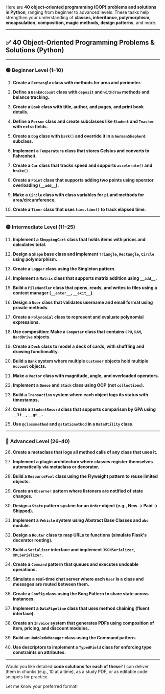 Here are **40 object-oriented programming (OOP) problems and solutions in Python**, ranging from beginner to advanced levels. These tasks help strengthen your understanding of **classes, inheritance, polymorphism, encapsulation, composition, magic methods, design patterns**, and more.

---

## ✅ 40 Object-Oriented Programming Problems & Solutions (Python)

---

### 🟢 **Beginner Level (1–10)**

1. **Create a `Rectangle` class with methods for area and perimeter.**

2. **Define a `BankAccount` class with `deposit` and `withdraw` methods and balance tracking.**

3. **Create a `Book` class with title, author, and pages, and print book details.**

4. **Define a `Person` class and create subclasses like `Student` and `Teacher` with extra fields.**

5. **Create a `Dog` class with `bark()` and override it in a `GermanShepherd` subclass.**

6. **Implement a `Temperature` class that stores Celsius and converts to Fahrenheit.**

7. **Create a `Car` class that tracks speed and supports `accelerate()` and `brake()`.**

8. **Create a `Point` class that supports adding two points using operator overloading (`__add__`).**

9. **Make a `Circle` class with class variables for `pi` and methods for area/circumference.**

10. **Create a `Timer` class that uses `time.time()` to track elapsed time.**

---

### 🟡 **Intermediate Level (11–25)**

11. **Implement a `ShoppingCart` class that holds items with prices and calculates total.**

12. **Design a `Shape` base class and implement `Triangle`, `Rectangle`, `Circle` using polymorphism.**

13. **Create a `Logger` class using the Singleton pattern.**

14. **Implement a `Matrix` class that supports matrix addition using `__add__`.**

15. **Build a `FileHandler` class that opens, reads, and writes to files using a context manager (`__enter__`, `__exit__`).**

16. **Design a `User` class that validates username and email format using private methods.**

17. **Create a `Polynomial` class to represent and evaluate polynomial expressions.**

18. **Use composition: Make a `Computer` class that contains `CPU`, `RAM`, `HardDrive` objects.**

19. **Create a `Deck` class to model a deck of cards, with shuffling and drawing functionality.**

20. **Build a `Bank` system where multiple `Customer` objects hold multiple `Account` objects.**

21. **Make a `Vector` class with magnitude, angle, and overloaded operators.**

22. **Implement a `Queue` and `Stack` class using OOP (not `collections`).**

23. **Build a `Transaction` system where each object logs its status with timestamps.**

24. **Create a `StudentRecord` class that supports comparison by GPA using `__lt__`, `__gt__`.**

25. **Use `@classmethod` and `@staticmethod` in a `DateUtility` class.**

---

### 🔴 **Advanced Level (26–40)**

26. **Create a metaclass that logs all method calls of any class that uses it.**

27. **Implement a plugin architecture where classes register themselves automatically via metaclass or decorator.**

28. **Build a `ResourcePool` class using the Flyweight pattern to reuse limited objects.**

29. **Create an `Observer` pattern where listeners are notified of state changes.**

30. **Design a `State` pattern system for an `Order` object (e.g., New → Paid → Shipped).**

31. **Implement a `Vehicle` system using Abstract Base Classes and `abc` module.**

32. **Design a `Router` class to map URLs to functions (simulate Flask's decorator routing).**

33. **Build a `Serializer` interface and implement `JSONSerializer`, `XMLSerializer`.**

34. **Create a `Command` pattern that queues and executes undoable operations.**

35. **Simulate a real-time chat server where each `User` is a class and messages are routed between them.**

36. **Create a `Config` class using the Borg Pattern to share state across instances.**

37. **Implement a `DataPipeline` class that uses method chaining (fluent interface).**

38. **Create an `Invoice` system that generates PDFs using composition of item, pricing, and discount modules.**

39. **Build an `UndoRedoManager` class using the Command pattern.**

40. **Use descriptors to implement a `TypedField` class for enforcing type constraints on attributes.**

---

Would you like detailed **code solutions for each of these**?
I can deliver them in chunks (e.g., 10 at a time), as a study PDF, or as editable code snippets for practice.

Let me know your preferred format!
